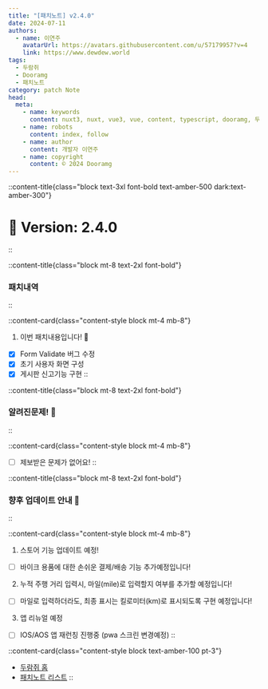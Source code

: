 ```yaml
---
title: "[패치노트] v2.4.0"
date: 2024-07-11
authors:
  - name: 이연주
    avatarUrl: https://avatars.githubusercontent.com/u/57179957?v=4
    link: https://www.dewdew.world
tags:
  - 두람쥐
  - Dooramg
  - 패치노트
category: patch Note
head:
  meta:
    - name: keywords
      content: nuxt3, nuxt, vue3, vue, content, typescript, dooramg, 두람쥐, 패치노트, patchnote
    - name: robots
      content: index, follow
    - name: author
      content: 개발자 이연주
    - name: copyright
      content: © 2024 Dooramg
---
```


::content-title{class="block text-3xl font-bold text-amber-500 dark:text-amber-300"}
# 🍎 **Version: 2.4.0**
::

::content-title{class="block mt-8 text-2xl font-bold"}
### 패치내역
::

::content-card{class="content-style block mt-4 mb-8"}
1. 이번 패치내용입니다! 🤎
- [x] Form Validate 버그 수정
- [x] 초기 사용자 화면 구성
- [x] 게시판 신고기능 구현
::

::content-title{class="block mt-8 text-2xl font-bold"}
### 알려진문제! 🔧
::

::content-card{class="content-style block mt-4 mb-8"}
- [ ] 제보받은 문제가 없어요!
::

::content-title{class="block mt-8 text-2xl font-bold"}
### 향후 업데이트 안내 🌱
::

::content-card{class="content-style block mt-4 mb-8"}
1. 스토어 기능 업데이트 예정!
- [ ] 바이크 용품에 대한 손쉬운 결제/배송 기능 추가예정입니다!

2. 누적 주행 거리 입력시, 마일(mile)로 입력할지 여부를 추가할 예정입니다!
- [ ] 마일로 입력하더라도, 최종 표시는 킬로미터(km)로 표시되도록 구현 예정입니다!

3. 앱 리뉴얼 예정
- [ ] IOS/AOS 앱 재런칭 진행중 (pwa 스크린 변경예정)
::

::content-card{class="content-style block text-amber-100 pt-3"}
- [두람쥐 홈](/)
- [패치노트 리스트](/patch)
::